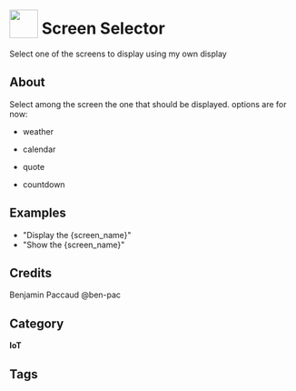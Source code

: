 # <img src="https://raw.githack.com/FortAwesome/Font-Awesome/master/svgs/solid/desktop.svg" card_color="#22A7F0" width="50" height="50" style="vertical-align:bottom"/> Screen Selector
Select one of the screens to display using my own display

## About
Select among the screen the one that should be displayed. options are for now:

- weather

- calendar

- quote

- countdown

## Examples
* "Display the {screen_name}"
* "Show the {screen_name}"

## Credits
Benjamin Paccaud @ben-pac

## Category
**IoT**

## Tags

